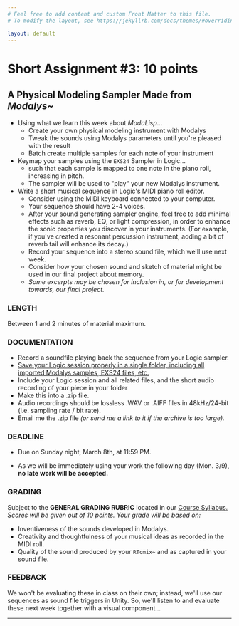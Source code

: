 ```yaml
---
# Feel free to add content and custom Front Matter to this file.
# To modify the layout, see https://jekyllrb.com/docs/themes/#overriding-theme-defaults

layout: default
---
```

# Short Assignment #3: 10 points
## A Physical Modeling Sampler Made from _Modalys~_

* Using what we learn this week about _ModaLisp_... 
	* Create your own physical modeling instrument with Modalys
	* Tweak the sounds using Modalys parameters until you're pleased with the result
	* Batch create multiple samples for each note of your instrument
* Keymap your samples using the `EXS24` Sampler in Logic...
	*  such that each sample is mapped to one note in the piano roll, increasing in pitch.
	* The sampler will be used to "play" your new Modalys instrument.
* Write a short musical sequence in Logic's MIDI piano roll editor.
	* Consider using the MIDI keyboard connected to your computer.
	* Your sequence should have 2-4 voices.
	* After your sound generating sampler engine, feel free to add minimal effects such as reverb, EQ, or light compression, in order to enhance the sonic properties you discover in your instruments. (For example, if you've created a resonant percussion instrument, adding a bit of reverb tail will enhance its decay.)
	* Record your sequence into a stereo sound file, which we'll use next week.
	* Consider how your chosen sound and sketch of material might be used in our final project about memory.
	* _Some excerpts may be chosen for inclusion in, or for development towards, our final project._

### LENGTH
Between 1 and 2 minutes of material maximum.

### DOCUMENTATION
* Record a soundfile playing back the sequence from your Logic sampler.  
* [Save your Logic session properly in a single folder, including all imported Modalys samples, EXS24 files, etc.](https://www.youtube.com/watch?v=zs-kIMAMUVw)
* Include your Logic session and all related files, and the short audio recording of your piece in your folder 
* Make this into a .zip file.
* Audio recordings should be lossless .WAV or .AIFF files in 48kHz/24-bit (i.e. sampling rate / bit rate).
* Email me the .zip file _(or send me a link to it if the archive is too large)._

### DEADLINE
* <p class="redish">Due on Sunday night, March 8th, at 11:59 PM.</p>
* As we will be immediately using your work the following day (Mon. 3/9), **no late work will be accepted.**

### GRADING
Subject to the **GENERAL GRADING RUBRIC** located in our <a href="/index.html">Course Syllabus.</a>  
_Scores will be given out of 10 points. Your grade will be based on:_
* Inventiveness of the sounds developed in Modalys.
* Creativity and thoughtfulness of your musical ideas as recorded in the MIDI roll.
* Quality of the sound produced by your `RTcmix~` and as captured in your sound file.

### FEEDBACK
We won't be evaluating these in class on their own; instead, we'll use our sequences as sound file triggers in Unity. So, we'll listen to and evaluate these next week together with a visual component...

* * *